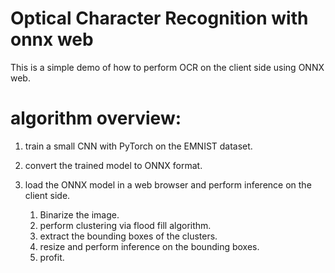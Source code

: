 # Optical Character Recognition with onnx web

This is a simple demo of how to perform OCR on the client side using ONNX web.

# algorithm overview:

1. train a small CNN with PyTorch on the EMNIST dataset.

2. convert the trained model to ONNX format.

3. load the ONNX model in a web browser and perform inference on the client side.
   1. Binarize the image.
   2. perform clustering via flood fill algorithm.
   3. extract the bounding boxes of the clusters.
   4. resize and perform inference on the bounding boxes.
   5. profit.